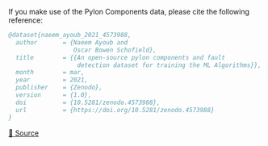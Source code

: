 If you make use of the Pylon Components data, please cite the following reference:

``` bibtex 
@dataset{naeem_ayoub_2021_4573988,
  author       = {Naeem Ayoub and
                  Oscar Bowen Schofield},
  title        = {{An open-source pylon components and fault 
                   detection dataset for training the ML Algorithms}},
  month        = mar,
  year         = 2021,
  publisher    = {Zenodo},
  version      = {1.0},
  doi          = {10.5281/zenodo.4573988},
  url          = {https://doi.org/10.5281/zenodo.4573988}
}
```

[🔗 Source](https://zenodo.org/record/4573988/export/hx)